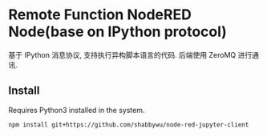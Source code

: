 Remote Function NodeRED Node(base on IPython protocol)
=============================

基于 IPython 消息协议, 支持执行异构脚本语言的代码. 后端使用 ZeroMQ 进行通讯.

Install
-------

Requires Python3 installed in the system. 

`npm install git+https://github.com/shabbywu/node-red-jupyter-client`
